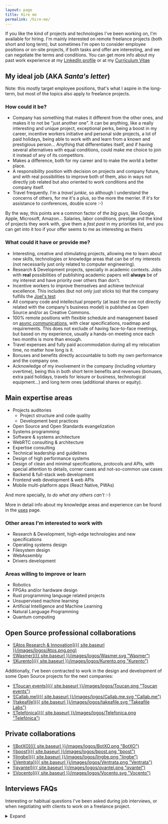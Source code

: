 ```yaml
---
layout: page
title: Hire me
permalink: /hire-me/
---
```


If you like the kind of projects and technologies I've been working on, I'm
available for hiring. I'm mainly interested on remote freelance projects (both
short and long term), but sometimes I'm open to consider employee positions or
on-site projects, if both tasks and offer are interesting, and we can negotiate
the terms and conditions. You can get more info about my past work experience at
my [LinkedIn profile](https://www.linkedin.com/in/piranna/) or at my
[Curriculum Vitae](https://www.dropbox.com/scl/fi/2jm58hm34rolqbn68v9t9/Leganes-Combarro-Jesus.pdf?rlkey=ugh4z78dytg7afvv3oca7cizy&st=51bfp0pv&dl=0)

## My ideal job (AKA *Santa's letter*)

Note: this mostly target employee positions, that's what I aspire in the
long-term, but most of the topics also apply to freelance projects.

### How could it be?

- Company has something that makes it different from the other ones, and makes
  it to not be "just another one". It can be anything, like a really interesting
  and unique project, exceptional perks, being a boost in my career, incentive
  workers initiative and personal side projects, a lot of paid holidays, being
  able to work with and learn from a known and prestigious person... Anything
  that differentiates itself, and if having several alternatives with equal
  conditions, could make me choice to join it instead of any of its competitors.
- Makes a difference, both for my career and to make the world a better place.
- A responsibility position with decision on projects and company future, and
  with real possibilities to improve both of them, also in ways not directly job
  related but also oriented to work conditions and the company itself.
- Travel frequently. I'm a *travel junkie*, so although I understand the
  concerns of others, for me it's a plus, so the more the merrier. If it's for
  assistance to conferences, double score :-)

By the way, this points are a common factor of *the big guys*, like Google,
Apple, Microsoft, Amazon... Salaries, labor conditions, prestige and the kind
of projects they work with, give them a *fast past* in my priorities list, and
you can get into it too if your offer seems to me as interesting as theirs

### What could it have or provide me?

- Interesting, creative and stimulating projects, allowing me to learn about new
  skills, technologies or knowledge areas that can be of my interests (not
  necessarily just only related to computer engineering).
- Research & Development projects, specially in academic contexts. Jobs with
  **real** possibilities of publishing academic papers will **always** be of my
  interest and have priority over others than don't.
- Incentive workers to improve themselves and achieve technical excellence.
  This includes (but not only just sticks to) that the company fulfills the
  [Joel's test](https://www.joelonsoftware.com/2000/08/09/the-joel-test-12-steps-to-better-code/)
- All company code and intellectual property (at least the one not directly
  related with the company's business model) is published as Open Source and/or
  as Creative Commons.
- 100% remote positions with flexible schedule and management based on
  [async communications](https://doist.com/blog/asynchronous-communication/),
  with clear specifications, roadmap and requirements. This does not exclude of
  having face-to-face meetings, but based on my experience, usually a hands-on
  meeting once each two months is more than enough.
- Travel expenses and fully paid accommodation during all my relocation time, no
  matter how long is it.
- Bonuses and benefits directly accountable to both my own performance and the
  company one.
- Acknowledge of my involvement in the company (including voluntary overtime),
  being this in both short term benefits and revenues (bonuses, extra paid
  holidays, travels for leisure or business, technological equipment...) and
  long term ones (additional shares or equity).

## Main expertise areas

- Projects auditories
  - Project structure and code quality
  - Development best practices
- Open Source and Open Standards evangelization
- Systems programming
- Software & systems architecture
- WebRTC consulting & architecture
- Expertise consulting
- Technical leadership and guidelines
- Design of high performance systems
- Design of clean and minimal specifications, protocols and APIs, with special
  attention to details, corner cases and not-so-common use cases
- Backend & full-stack web development
- Frontend web development & web APIs
- Mobile multi-platform apps (React Native, PWAs)

And more specially, *to do what any others can't* :-)

More in detail info about my knowledge areas and experience can be found in the
[uses](uses.md) page.

### Other areas I'm interested to work with

- Research & Development, high-edge technologies and new specifications
- Operating systems design
- Filesystem design
- WebAssembly
- Drivers development

### Areas willing to improve or learn

- Robotics
- FPGAs and/or hardware design
- Rust programming language related projects
- Unsupervised machine learning
- Artificial Intelligence and Machine Learning
- Natural Language Programming
- Quantum computing

## Open Source professional collaborations

- [![Atos Research & Innovation]({{ site.baseurl }}/images/logos/Atos.png.png)](https://atos.net/en/about-us/innovation-and-research)
- [![Wasmer]({{ site.baseurl }}/images/logos/Wasmer.svg "Wasmer")](https://wasmer.io/)
- [![Kurento]({{ site.baseurl }}/images/logos/Kurento.png "Kurento")](https://www.kurento.org/)

Additionally, I've been contracted to work in the design and development of some
Open Source projects for the next companies:

- [![Toucan events]({{ site.baseurl }}/images/logos/Toucan.png "Toucan events")](http://toucan.events/)
- [![Callab.me]({{ site.baseurl }}/images/logos/Callab.me.svg "Callab.me")](https://callab.me/)
- [![takeafile]({{ site.baseurl }}/images/logos/takeafile.svg "Takeafile Labs")](https://takeafile.com)
- [![Telefónica]({{ site.baseurl }}/images/logos/Telefonica.png "Telefónica")](https://www.telefonica.com)

## Private collaborations

- [![BotXO]({{ site.baseurl }}/images/logos/BotXO.png "BotXO")](https://www.botxo.ai/)
- [![bpost]({{ site.baseurl }}/images/logos/bpost.png "bpost")](https://www.bpost.be/)
- [![lingbe]({{ site.baseurl }}/images/logos/lingbe.png "lingbe")](https://lingbe.com/)
- [![Ventrata]({{ site.baseurl }}/images/logos/Ventrata.png "Ventrata")](https://ventrata.com/)
- [![qvantel]({{ site.baseurl }}/images/logos/qvantel.png "qvantel")](https://www.qvantel.com/)
- [![Vocento]({{ site.baseurl }}/images/logos/Vocento.svg "Vocento")](https://www.vocento.com/)

## Interviews FAQs

Interesting or habitual questions I've been asked during job interviews, or when
negotiating with clients to work on a freelance project.

<details>
  <summary>Expand</summary>

### 🤝 Introduction questions

#### Why should I hire you? What makes you different from other candidates?

Computers engineering has been my vocation since I was 14 years old, and since
then I've been involved with computers in a lot of aspects, like being one of
the most active member of MadridWireless and AlcorconWireless citizen wireless
groups or [Madrid Macintosh Users Group](http://gumcam.org), or being one of the
founder member of
[Robotics and Domotics Spain Association](https://www.arde.cc). I've been
working as computers programmer professionally since 17 years old, and also
being involved in Open Source communities since then. I love puzzles and
anything that can be an intellectual challenge to me (that's one of the reasons
I started to learn chinese), and for me programming is like a sort of creative
jigsaw. Due to that, I've been involved in the development of more than 300 Open
Source projects, some of them awarded in national championships, and also I've
being invited to do keynotes and stand-up at several national conferences, and
I'm proud to say that I have been able to work all my life in my true passion.

My background has provided me a lot of experience and knowledge in almost all
computers engineering areas, both professionally or in side projects, so I can
be able to understand the implications of each decision at several levels (extra
costs, delays, performance issues, bandwidth usage, user experience, possible
bottlenecks...), and clearly explain the systems tradeoffs and business
implications that are derived for each one of them. I love high edge technology
and to know how everything works and what's able to do. This gives me a tendency
to put technology on its limits, sometimes unconsciously and another on purpose,
by using the code or service beyond the developer original intention, but also
to find and use the most concise, specific and idiomatic way of doing the things
by using any available feature or design decision that can help to write a clean
and maintainable code, that usually leads me to find bugs and usage corner
cases. That also has lead myself to put high attention on code quality and to
develop simple and minimal APIs in all the code I develop, and to enforce that
high quality standards on others.

#### What do your think about code tests? Do you do take-home code assignements?

Short answer: **NO**.

Long answer:

I have no problems about doing technical interviews, but I have a "no unpaid
code tests" policy, that apply to both pair-coding tests but more specially
take-home code assignments. I have more than 16 years of Open Source code in my
[Github account](https://github.com/piranna) and my
[projects portfolio](projects.md), that clearly show my capabilities and code
quality standards, and the time I spend on your code tests is money I'm not
earning on my freelance projects, or time I'm not with my friends, family or
hobbies.

If you consider that's not enough and need to check yourself my work, you can
contract me for some hours as a freelance to do an actual task in your code
base, so you can evaluate my work on first hand. If you *still* insists that I
need to do an unpaid code test or take-home code assignment, for me it's an
almost instant discard of your offer, specially if I'm told so at the end of an
interview instead of tell me how the full selection process is before hand.
That's rude, and I feel betrayed by you making waste my time, and it shows how
low do you value your employees-to-be work-life balance if you don't respect it
starting at the selection process.

By the way, *big guys* like Google, Apple, Microsoft, IBM, Amazon, Facebook,
Ebay... **don't** do code tests, but instead they do in-site technical
interviews, paying flight tickets and hotel rooms if needed. They *value* their
employees and candidates time and invest in them, so don't be more *picky* than
them, and show that you are truly interested in your candidates too.

#### Where are you located?

I travel frequently and don't have a fixed location. Mostly I'm living in
western Europe (UTC to UTC+2 timezones), but I'm also frequently visiting United
Arabic Emirates and India (UTC+4 and UTC+5.5 timezones).

If your question is related to adjust your salary offer to life level costs, you
can target your offer to the region of London, Great Britain for western Europe
projects, and Abu Dhabi or Dubai, United Arabic Emirates for middle East and
Asia based projects.

#### Are you available to relocate?

I'm interested mostly just only on 100% remote positions, specially regarding
freelance projects. I can consider in-site or hybrid job positions or relocation
depending of the conditions, mandatory ones are:

- job location needs to be easily accessible in public transport, or company
  provides a driver, cab or taxi. All transport costs will be paid by the
  company
- daily commute time will be considered part of my paid working hours, being
  that regular or extra ones depending of the assigned schedule. Commute hours
  can be compensated as extra paid holidays or free days too
- all this conditions needs to be specified in the contract

Additionally, for in-site or hybrid job positions:

- in **Madrid (Spain) area**, company will pay meal diets for all the days I
  would need to be presential
- in **outside of Madrid area**, company will pay both arrive and leave flight
  or train tickets (also if it's in a daily or weekly basis), and accommodation
  for all the time I would need to be presential

Finally, if due to costs, times or logistics permanent relocation is mandatory,
additionally:

- company will provide accommodation during all the time of the trial period, or
  all the in-site time for freelance projects. After that, company will provide
  a monthly bonus or salary / honoraries increment to cover flat rental costs
- inside **Spain**, base salary will be equal or better to what I can get for an
  in-site position in Madrid (Spain)
- outside **Spain**, base salary / honoraries will be at least a 30% higher or
  better to what I can get for a similar job position working on remote, and
  company offer will also includes social benefits equal or better to the Spain
  basic legal ones, including health insurance, paid holidays, work and legal
  rights...

If it's not possible to meet these requirements, I'm also able to work 100% on
remote and travel as frequently as required, as far as company pays flight /
train tickets, diets and hotel room. In fact, I'm a *travel junkie*, and I would
consider the requirement of need to travel frequently as an advantage of the job
position :-)

### 💻 Technology

#### What's your favorite tech stack?

I don't have a fixed one and I'm flexible with the technology to be used, it
mostly depends on what one does the best fit for each project, but in general
terms, depending of what's the project scope and in order of preference, my
favorites ones are:

- **Low level**: [Rust](https://www.rust-lang.org/) or `C/C++`
- **High level**: [Node.js](https://nodejs.org) or
  [Python](https://www.python.org/), depending on the priority on each poject
  about IO performance or code readibility. I also **love** to use high level
  languages for non-critical low level programming when possible, like
  [filesystems](projects.md#pirannafs), hardware drivers, automation, building
  tools... or, why not, full [operating systems](projects.md#nodeos) :-) At this
  moment I'm also considering `Rust` as an interesting alternative for these
  tasks too.
- **UI**: CLI and terminal tools, web-based technologies, or ReactNative
- **web frameworks**:
  - **backend**: [JAMstack](https://jamstack.org/),
    [fastify](https://www.fastify.io/), [Django](https://www.djangoproject.com/)
    or [Twisted](https://twistedmatrix.com/). It also depends of the fit of
    technology to each project, or availability of resources, allowed time or
    off-the-shelves libraries
  - **frontend**: [React Native](https://reactnative.dev/) (both for portable
  mobile aps and [web](https://github.com/necolas/react-native-web)),
  [React](https://es.reactjs.org/), and for performance and code compatibility
  with desktop and server, combined with `Rust` compiled to
  [WebAssembly](https://webassembly.org/)

#### Are you interested in learning new technologies? Which ones and why?

At this moment I'm learning about Machine Learning and AI, where I'm more
interested in Natural Language Programming and Understandable Neural Networks,
and I'm improving my skills with Rust programming language. I'm also interested
on learning about Quantum Computing, and recently I self-teached about Verilog
HDL and hardware design. I'm also interested on improve my knowledge about video
streaming and network protocols.

I'm a hands-on learner and a bit obssesed with technical details, so if I get
some interesting project between my hands or find something that I think can be
fixed or improved, I don't have problems learning new skills or knowledge that
can be useful to me to do it, specially if they are stablished and future-proof
industrial standards and not just some temporally fashioned or hyped libraries
and frameworks.

#### What are the three things you think are the most important to improve a software project?

1. Write specs and document the behaviour that should have the project, and keep
   it updated while it's being implemented with its actual one
2. Register and trace all the errors, so they can be replicated later
3. Fully automate all processes, remove the human factor always that's possible

### 🏆 Achievements

#### What's the technical challenge you are most proud of?

I've designed and developed my own Operating System [NodeOS](projects.md#nodeos)
with more than 6000 stargazers on Github and winner of national Universitary
Free Software Championship. It was also my bachelor thesis, graduated with
distinction.

You can find more info about this and other projects I've worked on and that I'm
proud of, both mine or from others, in the [projects](projects.md) page.

#### Could you share some numbers about the projects you've worked on? e.g.: users, requests, downloads, etc

- NodeOS has more than 6000 stargazers on Github
- Published more than 175 packages in [npm](https://www.npmjs.com/~piranna)
- 3 times winner of [CUSL](https://www.concursosoftwarelibre.org/), spanish
  national Universitary Free Software Championship (PirannaFS, ShareIt! and
  NodeOS)
- Worked on 2 adquired start-ups (Kurento and lingbe)
- Referenced in the book
  [HTML5 for Masterminds](http://www.formasterminds.com/html5_for_masterminds_3rd_edition/)
  by J.D. Gauchat due to my pioneer work on WebRTC with
  [DataChannels-polyfill](https://github.com/ShareIt-project/DataChannel-polyfill)

### 👨 Personal questions

#### Tell me about a real life, non-technical hack you've done

[Five guys](https://www.fiveguys.com/) offers a veggie sandwich, where you can
add grilled cheese as an extra. At the same time, they also offer a grilled
cheese sandwich. You can add to the sandwiches all the toppings that you want by
free... and they have available as toppings all the same ingredients that are
part of the veggie sandwich, minus the grilled cheese. So, the hack is, by
taking as basis a grilled cheese hamburguer and adding as toppings all the
ingredients of the veggie sandwich, you can have a cheese veggie sandwich also
cheaper than the original veggie sandwich alone. The first time I put in
practice this hack, the cashier was not funny at all, as if she would be angry
with me for discovering that loop-hole.

As a side note, I personally find Five Guys hamburguers to have too much fat,
being in my opinion this "hack" or the original cheese veggie sandwich the only
tasteful ones they have. That's how I found this loop-hole in the first place,
and since then my "hack" sandwich is usually the only product I consume from them the few times I buy there.

#### What are your hobbies outside of work?

Besides working on my own research side projects, I like running, travelling,
dinner out, visit museums, going to cinema or reading, between others.

#### What achievements are you more proud of, outside of technology?

I'm mostly proud of the achievements with my personal side projects (technology
is my hobby), but besides that, I'm also proud of have done the New Year's Eve
10km run in 53 minutes, and that I've started learning chinese.

#### If you could be able to organize an intelectual dinner, what three people (live or dead) would you invite?

The two first ones would be
[Nikola Tesla](https://en.wikipedia.org/wiki/Nikola_Tesla), and my friend
[Elisenda Bou](https://www.linkedin.com/in/elisendabou), one of the most
brilliant minds I've ever meet 😛

Third one would be a bit more difficult.
[Thomas Edison](https://en.wikipedia.org/wiki/Thomas_Edison) is a good option as
a justapoint of Nikola Tesla, but although being a good inventor too, it was a
bit prepotent and pretentious.
[Leonardo da Vinci](https://en.wikipedia.org/wiki/Leonardo_da_Vinci) would be my
next option (was one of my idols since a child), but it's a bit topic and
outdated, so in a more actual context I would have doubts to choose between
[Elon Musk](https://en.wikipedia.org/wiki/Elon_Musk) or
[Steve Jobs](https://en.wikipedia.org/wiki/Steve_Jobs). That would make four and
no three persons, but being there all of us 5, that would be a really
interesting dinner and maybe new projects or new ideas would appear there.

I'm not sure if Steve Jobs could sound a bit cliche or more like a strange
selection, since he's the only one that's not an engineer. Apple is now a
consumer product and a status symbol, but before his death, due to his high
standards Apple computers were a simbol of quality and things well done and a
creative tool. It's documented that he wanted macOS to be an Open Source
operating system like Linux, and this was not possible because by doing so,
Microsoft would have not ported Office suite to it. Something similar happened
with iTunes Store, where he doesn't want to use DRM on their published songs,
allowing them to be freely usable and redistribuible, and he was forced to add
it by an exigence of discrographic records. This kind of ideals about free and
open knowledge and culture are something I totally feel identified myself with.

#### What things do you have in your personal "life's to-do" list?

My major dream since I was a child was to became an astronaut, since I had the
idea that as a scientist, it was not possible to get higher, both literal or
metaphorically. The main reason was to feel ingravity, so since now I've lost
almost any oportunity to became an astronaut, now on absolut top of my list is
to do a [zero G fligth](https://en.wikipedia.org/wiki/Reduced-gravity_aircraft)
🙂.

In second place, it's to do a travel around the world. I don't have a particular
destination or route, just only to visit as most countries as possible... and
return to my journey's origin from the other side :-D Relate to that, a recent
incorporation to the list is to became myself a member of
[the Travelers' Century Club](https://travelerscenturyclub.org/), that represent
travelers who have visited 100 or more of the world's countries and territories
(by the moment I've visited 13 and counting). Also related to this is to visit
Antartica and join the [300 Club](https://en.wikipedia.org/wiki/300_Club) 😀.

#### How do you expect your boss should be?

The most important things, it has a technical background, so it can understand
when i explain what problems does we have or why something can't be done.

The second one, *make money* is not its priority, and it's managing the company
because really love what it's doing and believe in the company itself, also when
it's in losses. It must not take decissions just only based on economics, no
matter the consecuences.

I truly believe that work must be done by some reasons besides money itself
(it's acceptable to work focused on *what can we get* with that money, though),
and *make money* must be just a side effect of working, not its main reason to
be. I have already changed jobs in the past just for that single reason, where
nobody cared by the company and everybody was there only for the (huge) monthly
payment, including me. When I got myself that I was not behaving according to my
ethic principles, I left the company.

### 🏢 Company culture

#### What types of companies have you worked in? e.g.: startups, consulting, enterprise, agencies, etc

I've worked for some stablished enterprises like
[Telefónica](https://www.telefonica.com), and a couple of times for consulting
firms or freelance agencies, but the ones I've worked more times and enojed the
most has always been freelance projects on my own and startups, some of them
later adquired by bigger companies like [Kurento](https://www.kurento.org/)
(adquired by [Twilio](https://www.twilio.com/)) or [lingbe](https://lingbe.com/)
(adquired by [italki](https://www.italki.com/)).

#### What type of company would you like to work for and why?

I like to work on startup companies, or in a startup-like minded team, since
they are the most creative and dynamic ones. I would like to work on research &
development or on a company that has its own product, and a company that's
mostly focused on the quality of their product over any other aspect, instead of
being directed by sales department or any predefined deadlines.

In short: I want to work on an engineering company, not just a technological
one.

#### What do you look for in a company or project?

- Engineering companies, not technology ones.
- Innovation, design of new technologies, and usage and development of open and
  standard specifications. I totally identify myself with the motto of my
  *alma mater*, the [Rey Juan Carlos University](https://www.urjc.es/):
  *non nova, sed nove* ("not a new one, but in a new way").

In a similar way, I consider myself a practical person but with ethical
principles, and hope the ones of clients and companies I work with are aligned
to mines:

- "*Make money*" is **not** one of the company main priorities (both directly or
  indirectly), nor it's of their clients, or at least it's not the main purposse
  of the project I'm going to work with. I work mostly for the project and the
  technology themselves and what I can learn from them, not for their revenues.
  Acording to my *ethos*, money and beneficts must always be a collateral effect
  of work and a medium to achieve experiences, not a main objective by itself.
- If *money* is a direct or indirect core concept of the project up to the point
  that removing it makes the project pointless, probably I would not be so much
  interested on working on it. Other elements like the technologies being used
  or the project concept or the oportunities that it can provide me can help,
  but definitely not by the project itself alone.

#### Do you prefer to work alone, or as part of a group?

I like to work in a group, specially on small ones focused on a single project
where there's a clear roadmap on what to do, or where technical expertise of
co-workers is high and everybody is trying to do their best. This open the door
to the posibility of discuss the different approachs to the problems and learn
ones from the others. In the same way, when I have a lead or expert role, I
like to surround me of co-workers with good technical skils so I can take in
account their points of view too when defining the project architecture, the
development guidelines or the project quality bar that other have to follow. In
other cases where that's not possible, I usualy like to work as part of a group
where people can be focused each one on an area of the code that they can master
and know in detail and manage it on their own, so everybody can be able to focus
on their knowledge area.

#### What do you value the most about a team?

- Team lead is somebody I can learn from, or somebody humble that know its
  limits and when it's better to trust in the experts knowledge, also when they
  are lower on the company hierarchy
- Team members are motivated, distressed, and working together for the same goal
- Everybody is focused trying to achieve technical excellence, and doing their
  best instead of doing it fast
- Co-workers are technically as good as me or better, so I can be able to learn
  from them, or they have initiative and are eager to learn and improve
  themselves

As cleary explained at <https://mailchi.mp/bonillaware/sabotear-tu-empresa>,
these points are a direct result of having a motivated team, and that's a
responsability of the company itself:

> To motivate our team members -beyond a correct retribution- we only need to
> create an environment where they can do their work well, where each time they
> can do it better and, in addition, they contribute to a purposse whom they
> believe, beyond earn more and more money.

#### Do you currently have a job? What do you like and dislike about it?

Currently I'm working as *WebRTC Architect* for [Dyte](https://www.dyte.io/) as
my main job and as part-time freelance developer, consultor and auditor. In that
way, I'm always actively looking for freelance projects to work on remote in my
spare time (maybe yours! :-D ).

##### 👍 Likes

- 4-days work weeks
- walking distance from my home
- lots of schedule flexibility
- reduced day all the year
- over average payment
- interesting technological area (chatbots)

##### 👎 Dislikes

- legacy code and design decissions, and almost no time sloted to fix them
- architecture complex and very cohexionated, with lots of inter-dependencies
  between projects

#### What would motivate you to change job?

1. The most important, an interesting project that caught my attention and
   motivates me to do the change by itself, no matter any other things like
   salary, relocation or social beneficts. This can be the project topic,
   technologies being used, the profesional or academic career oportunities that
   it can offer me...
2. A salary according to my expectations.
3. Quantity and quality of social beneficts provided in addition to the salary,
   specially restaurant card, public transport card, gym subscription, remote
   work, flexible schedule...

#### What would motivate you to join a new project?

- Higher salary maintaining or improving all my perks and social beneficts
- Work on a research project, ideally somewhat related to own research areas
- Position with responsability that could help me to improve my career both
  profesional and academically, with publishing of papers

#### What you are looking for in your next job?

A project I can feel my own and get involved on it, helping to define its shape.
Also a project that can make me proud of and help to learn new things and
improve my career, ideally both profesionally and in academic areas.

#### If I made you an offer, what would make you to reject it?

If we get up to this point, probably I would have already consider the pros &
cons regarding changing my current job, so only I would reject a job offer if
the tasks I would be involved are not motivational enought, or the final salary
difference with my current job would not compensate the change (this is
specially important in the case when relocation is required and it makes me a
drop in my buying level and/or life quality), so it's better that we discuss
these topics in the first interview to don't waste everybody time.

</details>
